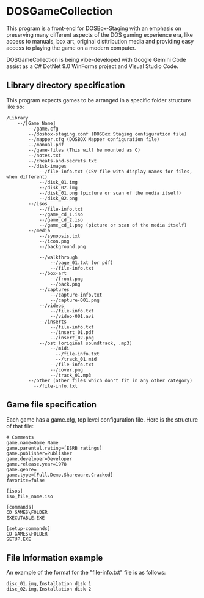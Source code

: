 # DOSGameCollection

This program is a front-end for DOSBox-Staging with an emphasis on preserving many different aspects of the DOS gaming experience era, like access to manuals, box art, original disttribution media and providing easy access to playing the game on a modern computer.

DOSGameCollection is being vibe-developed with Google Gemini Code assist as a C# DotNet 9.0 WinForms project and Visual Studio Code.

## Library directory specification

This program expects games to be arranged in a specific folder structure like so:

```
/Library
    --/[Game Name]
        --/game.cfg
        --/dosbox-staging.conf (DOSBox Staging configuration file)
        --/mapper.cfg (DOSBOX Mapper configuration file)
        --/manual.pdf
        --/game-files (This will be mounted as C)
        --/notes.txt
        --/cheats-and-secrets.txt
        --/disk-images
            --/file-info.txt (CSV file with display names for files, when different)
            --/disk_01.img
            --/disk_02.img
            --/disk_01.png (picture or scan of the media itself)
            --/disk_02.png
        --/isos
            --/file-info.txt
            --/game_cd_1.iso
            --/game_cd_2.iso
            --/game_cd_1.png (picture or scan of the media itself)
        --/media
            --/synopsis.txt
            --/icon.png
            --/background.png

            --/walkthrough
                --/page_01.txt (or pdf)
                --/file-info.txt
            --/box-art
                --/front.png
                --/back.png
            --/captures
                --/capture-info.txt
                --/capture-001.png
            --/videos
                --/file-info.txt
                --/video-001.avi
            --/inserts
                --/file-info.txt
                --/insert_01.pdf
                --/insert_02.png
            --/ost (original soundtrack, .mp3)
                --/midi
                  --/file-info.txt
                  --/track_01.mid
                --/file-info.txt
                --/cover.png
                --/track_01.mp3
        --/other (other files which don't fit in any other category)
          --/file-info.txt 
```

## Game file specification

Each game has a game.cfg, top level configuration file. Here is the structure of that file:

```
# Comments
game.name=Game Name
game.parental.rating=[ESRB ratings]
game.publisher=Publisher
game.developer=Developer
game.release.year=1978
game.genre=
game.type=[Full,Demo,Shareware,Cracked]
favorite=false

[isos]
iso_file_name.iso

[commands]
CD GAMES\FOLDER
EXECUTABLE.EXE

[setup-commands]
CD GAMES\FOLDER
SETUP.EXE
```

## File Information example

An example of the format for the "file-info.txt" file is as follows:

```
disc_01.img,Installation disk 1
disc_02.img,Installation disk 2
```
